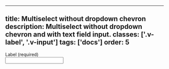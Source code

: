 <!--
 *              Copyright (c) 2025 Visa, Inc.
 *
 * Licensed under the Apache License, Version 2.0 (the "License");
 * you may not use this file except in compliance with the License.
 * You may obtain a copy of the License at
 *
 *         http://www.apache.org/licenses/LICENSE-2.0
 *
 * Unless required by applicable law or agreed to in writing, software
 * distributed under the License is distributed on an "AS IS" BASIS,
 * WITHOUT WARRANTIES OR CONDITIONS OF ANY KIND, either express or implied.
 * See the License for the specific language governing permissions and
 * limitations under the License.
 *
 -->
---
title: Multiselect without dropdown chevron
description: Multiselect without dropdown chevron and with text field input.
classes: ['.v-label', '.v-input']
tags: ['docs']
order: 5
---

<div class="v-combobox">
  <div class="v-dropdown v-flex v-flex-col v-gap-4">
    <label class="v-label" for="multiselect-without-dropdown-chevron-example" id="multiselect-without-dropdown-chevron-label">
      Label (required)
    </label>
    <div class="v-input-container v-surface v-flex-row v-py-3 v-pl-3 v-pr-6">
      <input class="v-input" id="multiselect-without-dropdown-chevron-example" name="multiselect-without-dropdown-chevron-example" required="" type="text"/>
    </div>
  </div>
</div>
